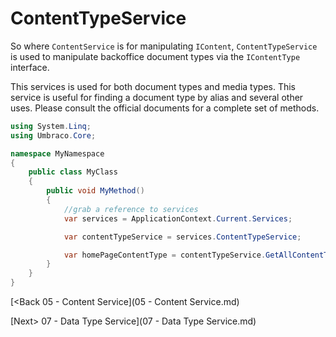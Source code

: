 # ContentTypeService

So where `ContentService` is for manipulating `IContent`, `ContentTypeService` is used to manipulate backoffice document types via the `IContentType` interface.

This services is used for both document types and media types.  This service is useful for finding a document type by alias and several other uses.  Please consult the official documents for a complete set of methods.

```c#
using System.Linq;
using Umbraco.Core;

namespace MyNamespace
{
    public class MyClass
    {
        public void MyMethod()
        {
            //grab a reference to services
            var services = ApplicationContext.Current.Services;

            var contentTypeService = services.ContentTypeService;

            var homePageContentType = contentTypeService.GetAllContentTypes().FirstOrDefault(x => x.Alias == "HomePage");
        }
    }
}
```

[<Back 05 - Content Service](05 - Content Service.md)

[Next> 07 - Data Type Service](07 - Data Type Service.md)
